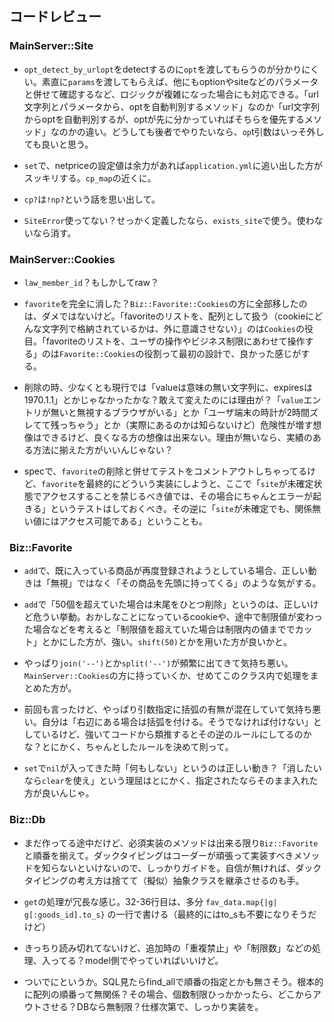 ## コードレビュー

### MainServer::Site

* `opt_detect_by_urlopt`をdetectするのに`opt`を渡してもらうのが分かりにくい。素直に`params`を渡してもらえば、他にもoptionやsiteなどのパラメータと併せて確認するなど、ロジックが複雑になった場合にも対応できる。「url文字列とパラメータから、optを自動判別するメソッド」なのか「url文字列からoptを自動判別するが、optが先に分かっていればそちらを優先するメソッド」なのかの違い。どうしても後者でやりたいなら、`op`t引数はいっそ外しても良いと思う。

* `set`で、netpriceの設定値は余力があれば`application.yml`に追い出した方がスッキリする。`cp_map`の近くに。

* `cp?`は`!np?`という話を思い出して。

* `SiteError`使ってない？せっかく定義したなら、`exists_site`で使う。使わないなら消す。

### MainServer::Cookies

* `law_member_id`？もしかしてraw？

* `favorite`を完全に消した？`Biz::Favorite::Cookies`の方に全部移したのは、ダメではないけど。「favoriteのリストを、配列として扱う（cookieにどんな文字列で格納されているかは、外に意識させない）」のは`Cookies`の役目。「favoriteのリストを、ユーザの操作やビジネス制限にあわせて操作する」のは`Favorite::Cookies`の役割って最初の設計で、良かった感じがする。

* 削除の時、少なくとも現行では「valueは意味の無い文字列に、expiresは1970.1.1」とかじゃなかったかな？敢えて変えたのには理由が？「`value`エントリが無いと無視するブラウザがいる」とか「ユーザ端末の時計が2時間ズレてて残っちゃう」とか（実際にあるのかは知らないけど）危険性が増す想像はできるけど、良くなる方の想像は出来ない。理由が無いなら、実績のある方法に揃えた方がいいんじゃない？

* specで、`favorite`の削除と併せてテストをコメントアウトしちゃってるけど、`favorite`を最終的にどういう実装にしようと、ここで「`site`が未確定状態でアクセスすることを禁じるべき値では、その場合にちゃんとエラーが起きる」というテストはしておくべき。その逆に「`site`が未確定でも、関係無い値にはアクセス可能である」ということも。

### Biz::Favorite

* `add`で、既に入っている商品が再度登録されようとしている場合、正しい動きは「無視」ではなく「その商品を先頭に持ってくる」のような気がする。

* `add`で「50個を超えていた場合は末尾をひとつ削除」というのは、正しいけど危うい挙動。おかしなことになっているcookieや、途中で制限値が変わった場合などを考えると「制限値を超えていた場合は制限内の値まででカット」とかにした方が、強い。`shift(50)`とかを用いた方が良いかと。

* やっぱり`join('--')`とか`split('--')`が頻繁に出てきて気持ち悪い。`MainServer::Cookies`の方に持っていくか、せめてこのクラス内で処理をまとめた方が。

* 前回も言ったけど、やっぱり引数指定に括弧の有無が混在していて気持ち悪い。自分は「右辺にある場合は括弧を付ける。そうでなければ付けない」としているけど、強いてコードから類推するとその逆のルールにしてるのかな？とにかく、ちゃんとしたルールを決めて則って。

* `set`で`nil`が入ってきた時「何もしない」というのは正しい動き？「消したいなら`clear`を使え」という理屈はとにかく、指定されたならそのまま入れた方が良いんじゃ。

### Biz::Db

* まだ作ってる途中だけど、必須実装のメソッドは出来る限り`Biz::Favorite`と順番を揃えて。ダックタイピングはコーダーが頑張って実装すべきメソッドを知らないといけないので、しっかりガイドを。自信が無ければ、ダックタイピングの考え方は捨てて（擬似）抽象クラスを継承させるのも手。

* `get`の処理が冗長な感じ。32-36行目は、多分 `fav_data.map{|g| g[:goods_id].to_s}` の一行で書ける（最終的にはto_sも不要になりそうだけど）

* きっちり読み切れてないけど、追加時の「重複禁止」や「制限数」などの処理、入ってる？model側でやっていればいいけど。

* ついでにというか。SQL見たらfind_allで順番の指定とかも無さそう。根本的に配列の順番って無関係？その場合、個数制限ひっかかったら、どこからアウトさせる？DBなら無制限？仕様次第で、しっかり実装を。
